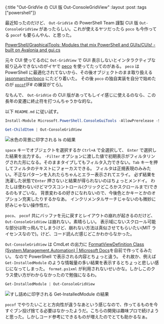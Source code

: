 {:title "Out-GridVie の CUI 版 Out-ConsoleGridView"
:layout :post
:tags ["powershell"]}

最近知ったのだけど、 `Out-GridVie` の PowerShell Team 謹製 CUI 版 `Out-ConsoleGridView` があったらしい。これが使えるヤツだったら `poco` も今作ってる `pocof` も要らんやん、と思った。

[PowerShell/GraphicalTools: Modules that mix PowerShell and GUIs/CUIs! - built on Avalonia and gui.cs](https://github.com/PowerShell/GraphicalTools)

元々 CUI 使ってるのに `Out-GridView` で GUI 表示しないとインタラクティブな絞り込みできないのがイヤで [peco](https://github.com/peco/peco) を使ってたってのがある。
`peco` は PowerShell に最適化されてないから、その後オブジェクトのまま取り扱える [jasonmarcher/poco](https://github.com/jasonmarcher/poco) にたどり着いた。
その後 `poco` の独自実装を自分で始めたのが [`pocof`](https://github.com/krymtkts/pocof)(F# の練習がてら)。

なもんで、 `Out-GridVie` の CUI 版があってもしイイ感じに使えるのなら、この長年の変遷に終止符を打つんちゃうかな的な。

以下 `README.md` に従い試す。

```powershell
Install-Module Microsoft.PowerShell.ConsoleGuiTools -AllowPrerelease -Scope AllUsers
```

```powershell
Get-ChildItem | Out-ConsoleGridView
```

![水色の背景に印字される `ls` の結果](/img/2022-09-03-capture/capture.png)

`space` キーでオブジェクトを選択するか `Ctrl+A` で全選択して、 `Enter` で選択した結果を出力する。
`-Filter` オプションに渡した値で初期表示がフィルタリングされた形になる。そのままタイプしてもフィルタ入力できない。`Tab` キーを押してフィルタのテキストにフォーカスできる。
フィルタは正規表現のみみたい。不正なパターンを入れたらちゃんとエラー表示されてエライ。
必ず結果を洗濯した状態で`Enter` 押さないと結果が得られないのはちょっとメンドイ。
わたしは使わないけどマウスコントロール(クリックどころかスクロールまで)できるのもすごいな。
背景変わるの好きになれないので、今後色とかキーとかのオプション充実したりするかなあ。
インクリメンタルサーチじゃないのも微妙に好みじゃない操作性だ。

`poco`、 `pocof` 共にバッファを元に戻すとレイアウトの崩れが起きるのだけど、 `Out-ConsoleGridView` は崩れない。素晴らしい。
表示域にないスクロール可能な部分は吹っ飛んでしまうけど、崩れない方法は真似させてもらいたい(MIT ライセンスなので)。けど、コード読んだ感じどこかわからなかった。

`Out-ConsoleGridView` は CmdLet の出力に [FormatViewDefinition Class (System.Management.Automation) | Microsoft Docs](https://docs.microsoft.com/en-us/dotnet/api/system.management.automation.formatviewdefinition?view=powershellsdk-7.0.0)を自前で作ってるみたい。
なので PowerShell で表示される内容とちょっと違う。
それ故か、例えば `Get-InstalledModule` のような情報量の多い結果を表示するとちょっと悲しい感じになってしまった。 `format.ps1xml` が利用されないせいかな。しかしこのクラス使い方がわからなかったので勉強になるわ。

```powershell
Get-InstalledModule | Out-ConsoleGridView
```

![すし詰めに印字される `Get-InstalledModule` の結果](/img/2022-09-03-capture/jam-packed-capture.png)

`pocof` でやりたいことと方向性が違うなあという感じなので、作ってるものを今すぐブン投げ捨てる必要はなかったようだ。こちらの開発は趣味プロで続けようと思った。しかしコード参考にできるものが増えたのでとても助かるなぁ。
